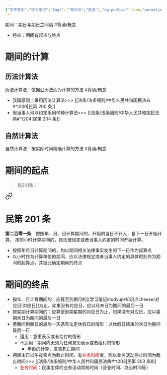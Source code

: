 ```yaml
---
{"文件类别":"学习笔记","tags":["知识点","民法"],"dg-publish":true,"permalink":"/学习笔记studyup/知识点cheese/期间/","dgPassFrontmatter":true,"created":"2024-09-18T20:17:24.654+08:00","updated":"2024-10-28T14:59:35.307+08:00"}
---
```


期间：期日与期日之间隔 #背诵/概念 
- 特点：期间有起点与终点
# 期间的计算
## 历法计算法
历法计算法：依据公历法而为计算的方法 #背诵/概念 
- 我国原则上采用历法计算法>>> [[法条/法条细则/中华人民共和国民法典#^t200\|民第 200 条]]
- 但当事人可以约定采用何种计算法>>> [[法条/法条细则/中华人民共和国民法典#^t204\|民第 204 条]]
## 自然计算法
自然计算法：按实际时间精确计算的方法 #背诵/概念 
# 期间的起点
> 民201条：
<div class="transclusion internal-embed is-loaded"><a class="markdown-embed-link" href="////#t201" aria-label="Open link"><svg xmlns="http://www.w3.org/2000/svg" width="24" height="24" viewBox="0 0 24 24" fill="none" stroke="currentColor" stroke-width="2" stroke-linecap="round" stroke-linejoin="round" class="svg-icon lucide-link"><path d="M10 13a5 5 0 0 0 7.54.54l3-3a5 5 0 0 0-7.07-7.07l-1.72 1.71"></path><path d="M14 11a5 5 0 0 0-7.54-.54l-3 3a5 5 0 0 0 7.07 7.07l1.71-1.71"></path></svg></a><div class="markdown-embed">

<div class="markdown-embed-title">

# 民第 201 条

</div>


**第二百零一条**　按照年、月、日计算期间的，开始的当日不计入，自下一日开始计算。
按照小时计算期间的，自法律规定或者当事人约定的时间开始计算。 

</div></div>

- 按照年月日计算期间的，均以期间相关法律事实发生的下一日作为起算点
- 以小时作为计算单位的期间，应以法律规定或者当事人约定的具体时刻作为期间的起算点，并据此确定期间的终点
# 期间的终点
- 按年、月计算期间的：应算至到期月的[[学习笔记studyup/知识点cheese/对应日\|对应日]]为止，如果没有对应日，应以月末日为期间的最后一日
- 按星期计算期间的：应算至到期星期的对应日为止，如果没有对应日，应以星期末日为期间的最后一日
- 若期间到期日的最后一天遇有法定休假日的情形：以休假日结束的次日为期间最后一日
	- 适用：意思表示或者给付的情形
	- 不适用：期间内无须为任何意思表示或者给付的情形
		- 年龄的计算、宣告死亡期间
- 期间末日以午夜零点为截止时间，有<font color="#c00000">业务时间</font>者，则以业务活动停止时间为截止时间>>> [[法条/法条细则/中华人民共和国民法典#^t203\|民第 203 条Ⅱ]]
	- <font color="#c00000">业务时间</font>：民事主体的业务活动常规时间（营业时间、办公时间等）